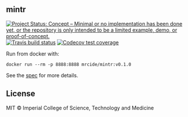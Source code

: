 ## mintr

<!-- badges: start -->
[![Project Status: Concept – Minimal or no implementation has been done yet, or the repository is only intended to be a limited example, demo, or proof-of-concept.](https://www.repostatus.org/badges/latest/concept.svg)](https://www.repostatus.org/#concept)
[![Travis build status](https://travis-ci.com/mrc-ide/mintr.svg?branch=master)](https://travis-ci.com/mrc-ide/mintr)
[![Codecov test coverage](https://codecov.io/gh/mrc-ide/mintr/branch/master/graph/badge.svg)](https://codecov.io/gh/mrc-ide/mintr?branch=master)
<!-- badges: end -->

Run from docker with:

```
docker run --rm -p 8888:8888 mrcide/mintr:v0.1.0
```

See the [spec](inst/schema/spec.md) for more details.

## License

MIT © Imperial College of Science, Technology and Medicine
